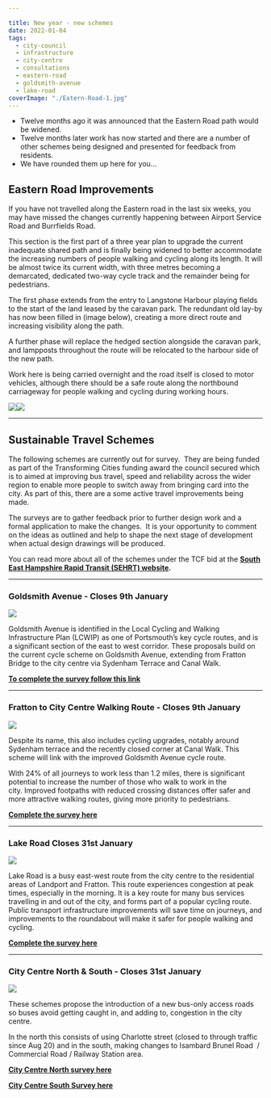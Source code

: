 ```yaml
---

title: New year - new schemes
date: 2022-01-04
tags:  
  - city-council
  - infrastructure 
  - city-centre
  - consultations
  - eastern-road
  - goldsmith-avenue
  - lake-road
coverImage: "./Eatern-Road-1.jpg"
---
```


* Twelve months ago it was announced that the Eastern Road path would be widened.  
* Twelve months later work has now started and there are a number of other schemes being designed and presented for feedback from residents.
* We have rounded them up here for you…

## Eastern Road Improvements

If you have not travelled along the Eastern road in the last six weeks, you may have missed the changes currently happening between Airport Service Road and Burrfields Road.  
  
This section is the first part of a three year plan to upgrade the current inadequate shared path and is finally being widened to better accommodate the increasing numbers of people walking and cycling along its length. It will be almost twice its current width, with three metres becoming a demarcated, dedicated two-way cycle track and the remainder being for pedestrians.  
  
The first phase extends from the entry to Langstone Harbour playing fields to the start of the land leased by the caravan park. The redundant old lay-by has now been filled in (image below), creating a more direct route and increasing visibility along the path.  
  
A further phase will replace the hedged section alongside the caravan park, and lampposts throughout the route will be relocated to the harbour side of the new path.  
  
Work here is being carried overnight and the road itself is closed to motor vehicles, although there should be a safe route along the northbound carriageway for people walking and cycling during working hours.  
  
![](./Eatern-Road-3.jpg)![](Eastern-Road-2.jpg)

---

## Sustainable Travel Schemes

The following schemes are currently out for survey.  They are being funded as part of the Transforming Cities funding award the council secured which is to aimed at improving bus travel, speed and reliability across the wider region to enable more people to switch away from bringing card into the city. As part of this, there are a some active travel improvements being made.  
  
The surveys are to gather feedback prior to further design work and a formal application to make the changes.  It is your opportunity to comment on the ideas as outlined and help to shape the next stage of development when actual design drawings will be produced.  
  
You can read more about all of the schemes under the TCF bid at the **[South East Hampshire Rapid Transit (SEHRT) website](https://www.sehrt.org.uk/schemes/).**

---

### Goldsmith Avenue - Closes 9th January

![](./Goldsmith-1024x403.jpg)

Goldsmith Avenue is identified in the Local Cycling and Walking Infrastructure Plan (LCWIP) as one of Portsmouth’s key cycle routes, and is a significant section of the east to west corridor. These proposals build on the current cycle scheme on Goldsmith Avenue, extending from Fratton Bridge to the city centre via Sydenham Terrace and Canal Walk.

[**To complete the survey follow this link**](https://www.sehrt.org.uk/schemes/goldsmith-avenue-cycling/)

---

### Fratton to City Centre Walking Route - Closes 9th January

![](./Somers-Road.jpg)

Despite its name, this also includes cycling upgrades, notably around Sydenham terrace and the recently closed corner at Canal Walk. This scheme will link with the improved Goldsmith Avenue cycle route.  
  
With 24% of all journeys to work less than 1.2 miles, there is significant potential to increase the number of those who walk to work in the city. Improved footpaths with reduced crossing distances offer safer and more attractive walking routes, giving more priority to pedestrians. 

[**Complete the survey here**](https://www.sehrt.org.uk/schemes/fratton-bridge-walking/)

---

### Lake Road Closes 31st January

![](./Lake-Road.jpg)

Lake Road is a busy east-west route from the city centre to the residential areas of Landport and Fratton. This route experiences congestion at peak times, especially in the morning. It is a key route for many bus services travelling in and out of the city, and forms part of a popular cycling route. Public transport infrastructure improvements will save time on journeys, and improvements to the roundabout will make it safer for people walking and cycling.

[**Complete the survey here**](https://www.sehrt.org.uk/schemes/lake-road/)

---

### City Centre North & South - Closes 31st January

![](./Station-Street-1024x380.jpg)

These schemes propose the introduction of a new bus-only access roads so buses avoid getting caught in, and adding to, congestion in the city centre.

In the north this consists of using Charlotte street (closed to through traffic since Aug 20) and in the south, making changes to Isambard Brunel Road  / Commercial Road / Railway Station area.  

[**City Centre North survey here**](https://www.sehrt.org.uk/schemes/public-transport-infrastructure-city-centre-north/)

[**City Centre South Survey here**](https://www.sehrt.org.uk/schemes/public-transport-infrastructure-city-centre-south/)
